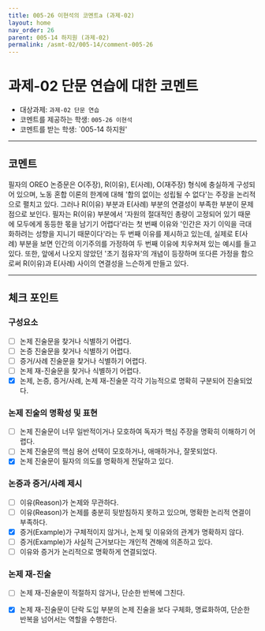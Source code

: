 ```yaml
---
title: 005-26 이현석의 코멘트a (과제-02) 
layout: home
nav_order: 26
parent: 005-14 하지원 (과제-02)
permalink: /asmt-02/005-14/comment-005-26
---
```


# 과제-02 단문 연습에 대한 코멘트

- 대상과제: `과제-02 단문 연습`
- 코멘트를 제공하는 학생: `005-26 이현석` 
- 코멘트를 받는 학생: `005-14 하지원' 

---

## 코멘트

필자의 OREO 논증문은 O(주장), R(이유), E(사례), O(재주장) 형식에 충실하게 구성되어 있으며, 노동 혼합 이론의 한계에 대해 '합의 없이는 성립될 수 없다'는 주장을 논리적으로 펼치고 있다. 그러나 R(이유) 부분과 E(사례) 부분의 연결성이 부족한 부분이 문제점으로 보인다. 필자는 R(이유) 부분에서 '자원의 절대적인 총량이 고정되어 있기 때문에 모두에게 동등한 몫을 남기기 어렵다'라는 첫 번째 이유와 '인간은 자기 이익을 극대화하려는 성향을 지니기 때문이다'라는 두 번째 이유를 제시하고 있는데, 실제로 E(사례) 부분을 보면 인간의 이기주의를 가정하여 두 번째 이유에 치우쳐져 있는 예시를 들고 있다. 또한, 앞에서 나오지 않았던 '초기 점유자'의 개념이 등장하며 또다른 가정을 함으로써 R(이유)과 E(사례) 사이의 연결성을 느슨하게 만들고 있다.

---

## 체크 포인트

### **구성요소**
- [ ] 논제 진술문을 찾거나 식별하기 어렵다.
- [ ] 논증 진술문을 찾거나 식별하기 어렵다.
- [ ] 증거/사례 진술문을 찾거나 식별하기 어렵다.
- [ ] 논제 재-진술문을 찾거나 식별하기 어렵다.
- [x] 논제, 논증, 증거/사례, 논제 재-진술문 각각 기능적으로 명확히 구분되어 진술되었다.

### **논제 진술의 명확성 및 표현**  
- [ ] 논제 진술문이 너무 일반적이거나 모호하여 독자가 핵심 주장을 명확히 이해하기 어렵다.  
- [ ] 논제 진술문의 핵심 용어 선택이 모호하거나, 애매하거나, 잘못되었다.  
- [x] 논제 진술문이 필자의 의도를 명확하게 전달하고 있다.  

### **논증과 증거/사례 제시**  
- [ ] 이유(Reason)가 논제와 무관하다.
- [ ] 이유(Reason)가 논제를 충분히 뒷받침하지 못하고 있으며, 명확한 논리적 연결이 부족하다.  
- [x] 증거(Example)가 구체적이지 않거나, 논제 및 이유와의 관계가 명확하지 않다. 
- [ ] 증거(Example)가 사실적 근거보다는 개인적 견해에 의존하고 있다.  
- [ ] 이유와 증거가 논리적으로 명확하게 연결되었다.  

### **논제 재-진술**  
- [ ] 논제 재-진술문이 적절하지 않거나, 단순한 반복에 그친다.   
- [x] 논제 재-진술문이 단락 도입 부분의 논제 진술을 보다 구체화, 명료화하여, 단순한 반복을 넘어서는 역할을 수행한다.  

